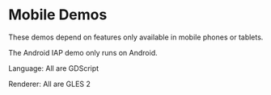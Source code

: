 # Mobile Demos

These demos depend on features only available in mobile phones or tablets.

The Android IAP demo only runs on Android.

Language: All are GDScript

Renderer: All are GLES 2
